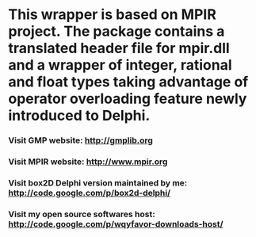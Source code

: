 # This wrapper is based on MPIR project. The package contains a translated header file for mpir.dll and a wrapper of integer, rational and float types taking advantage of operator overloading feature newly introduced to Delphi. #

### Visit GMP website: http://gmplib.org ###
### Visit MPIR website: http://www.mpir.org ###

### Visit box2D Delphi version maintained by me: http://code.google.com/p/box2d-delphi/ ###
### Visit my open source softwares host: http://code.google.com/p/wqyfavor-downloads-host/ ###